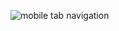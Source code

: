 ![mobile tab navigation](https://github.com/Ehsan-Rabobi/mobile-tab-navigation/assets/139962810/6c887153-7cbb-484b-8a21-6d455ae3ca2f)
